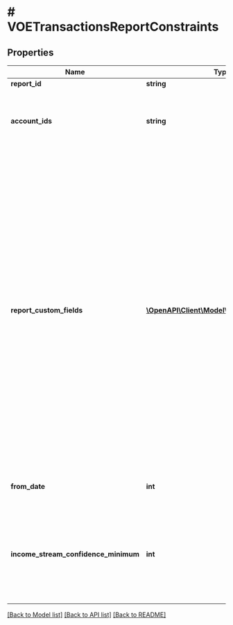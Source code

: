 # # VOETransactionsReportConstraints

## Properties

Name | Type | Description | Notes
------------ | ------------- | ------------- | -------------
**report_id** | **string** | A report ID | [optional]
**account_ids** | **string** | A whitespace-separated list of account IDs to be included in the report (all accounts will be included if not set) | [optional]
**report_custom_fields** | [**\OpenAPI\Client\Model\ReportCustomField[]**](ReportCustomField.md) | The &#x60;reportCustomFields&#x60; parameter is used when experiences are associated with a credit decisioning report.  Designate up to 5 custom fields that you&#39;d like associated with the report when it&#39;s generated. Every custom field consists of three variables: &#x60;label&#x60;, &#x60;value&#x60;, and &#x60;shown&#x60;. The &#x60;shown&#x60; variable is \&quot;true\&quot; or \&quot;false\&quot;. * \&quot;true\&quot;: (default) display the custom field in the PDF report * \&quot;false\&quot;: don&#39;t display the custom field in the PDF report  For an experience that generates multiple reports, the &#x60;reportCustomFields&#x60; parameter gets passed to all reports.  All custom fields display in the Reseller Billing API. | [optional]
**from_date** | **int** | A date in Unix epoch time (in seconds). See: [Handling Epoch Dates and Times](https://developer.mastercard.com/open-banking-us/documentation/codes-and-formats/). | [optional]
**income_stream_confidence_minimum** | **int** | Include income streams in the report, based on the income stream&#39;s confidence score. For example, Use the value 50 to include only income streams with a confidence score of 50 or higher. | [optional]

[[Back to Model list]](../../README.md#models) [[Back to API list]](../../README.md#endpoints) [[Back to README]](../../README.md)
